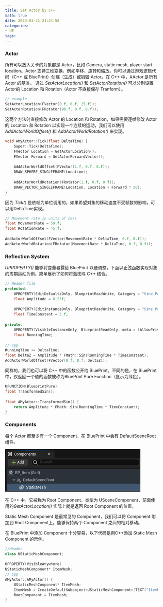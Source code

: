 ```yaml
---
title: Set Actor by C++
math: true
date: 2023-03-31 21:24:58
categories:
- UE
tags:
---
```


### Actor

所有可以放入关卡的对象都是 Actor，比如 Camera, static mesh, player start location。Actor 支持三维变换，例如平移、旋转和缩放。你可以通过游戏逻辑代码（C++ 或 BluePrint）创建（生成）或销毁 Actor。在 C++ 中，AActor 是所有 Actor 的基类。
通过 *SetActorLocation()* 和 *SetActorRotation()* 可以分别设置 Actor的 Location 和 Rotation（Actor 不直接保存 Tranform）。

```c++
// example
SetActorLocation(FVector(0.f, 0.f, 25.f));
SetActorRotation(FRotator(90.f, 0.f, 0.f));
```
这两个方法时直接修改 Actor 的 Location 和 Rotation，如果需要逐帧修改 Actor 的 Location 和 Rotation 以实现一个连续的运动，我们可以使用 *AddActorWorldOffset()* 和 *AddActorWorldRotation()* 来实现。
<!--more-->
```c++
void AMyActor::Tick(float DeltaTime) {
	Super::Tick(DeltaTime);
	FVector Location = GetActorLocation();
	FVector Forward = GetActorForwardVector();

	AddActorWorldOffset(FVector(1.f, 0.f, 0.f));
	DRAW_SPHERE_SINGLEFRAME(Location);

	AddActorWorldRotation(FRotator(1.f, 0.f, 0.f));
	DRAW_VECTOR_SINGLEFRAME(Location, Location + Forward * 50);
}
```

因为 *Tick()* 是依帧为单位调用的，如果希望对象的移动速度不受帧数的影响，可以用DetlaTime实现。

```c++
// Movement rate in units of cm/s
float MovementRate = 50.f;
float RotationRate = 45.f;

AddActorWorldOffset(FVector(MovementRate * DeltaTime, 0.f, 0.f));
AddActorWorldRotation(FRotator(MovementRate * DeltaTime, 0.f, 0.f));
```

### Reflection System
*UPROPERTY()* 能够将变量暴露给 BluePrint 以便调整，下面以正弦函数实现对象的周期运动为例，简单展示了如何将蓝图与 C++ 结合。

```c++
// Header file
protected:
	UPROPERTY(EditDefaultsOnly, BlueprintReadWrite, Category = "Sine Parameters")
	float Amplitude = 0.25f;

	UPROPERTY(EditInstanceOnly, BlueprintReadWrite, Category = "Sine Parameters")
	float TimeConstant = 5.f;

private:
	UPROPERTY(VisibleInstanceOnly, BlueprintReadOnly, meta = (AllowPrivateAccess = "true"))
	float RunningTime;
	
// cpp
RunningTime += DeltaTime;
float DeltaZ = Amplitude * FMath::Sin(RunningTime * TimeConstant);
AddActorWorldOffset(FVector(0.f, 0.f, DeltaZ));
```

同样的，我们也可以将 C++ 中的函数公开给 BluePrint。不同的是，在 BluePrint 中，仅返回一个值的函数被称为BluePrint Pure Function（显示为绿色）。

```c++
UFUNCTION(BlueprintPure)
float TransformedSin();

float AMyActor::TransformedSin() {
	return Amplitude * FMath::Sin(RunningTime * TimeConstant);
}
```

### Components
每个 Actor 都至少有一个 Component，在 BluePrint 中会有 DefaultSceneRoot组件。

![BP_Componets](Set%20Actor%20by%20C++/BP_Componets.png)

在 C++ 中，它被称为 Root Component，类型为 USceneComponent，前面使用的*GetActorLocation()* 实际上就是返回 Root Component 的位置。

Static Mesh Component 是最常见的 Component，我们可以将 Component 附加到 Root Component上，能够保持两个 Component 之间的相对移动。

在 BluePrint 中添加 Component 十分容易，以下代码是用C++添加 Static Mesh Component 的示例。

```c++
//Header
class UStaticMeshComponent;

UPROPERTY(VisibleAnywhere)
UStaticMeshComponent* ItemMesh;
// Cpp
AMyActor::AMyActor() {
	UStaticMeshComponent* ItemMesh;
	ItemMesh = CreateDefaultSubobject<UStaticMeshComponent>(TEXT("ItemMeshComponet"));
	RootComponent = ItemMesh;
}

```
